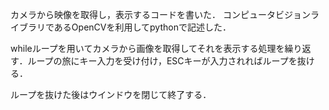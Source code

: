 カメラから映像を取得し，表示するコードを書いた．
コンピュータビジョンライブラリであるOpenCVを利用してpythonで記述した．

whileループを用いてカメラから画像を取得してそれを表示する処理を繰り返す．ループの旅にキー入力を受け付け，ESCキーが入力されればループを抜ける．

ループを抜けた後はウインドウを閉じて終了する．